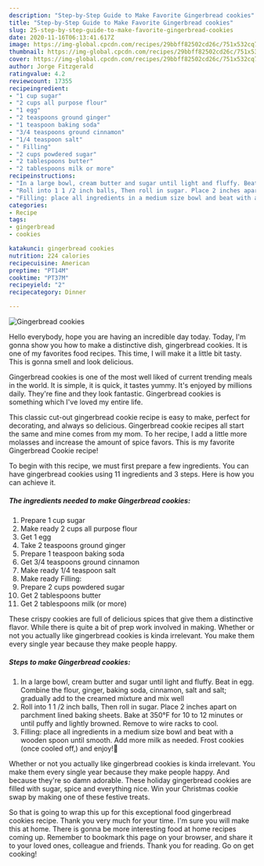 ```yaml
---
description: "Step-by-Step Guide to Make Favorite Gingerbread cookies"
title: "Step-by-Step Guide to Make Favorite Gingerbread cookies"
slug: 25-step-by-step-guide-to-make-favorite-gingerbread-cookies
date: 2020-11-16T06:13:41.617Z
image: https://img-global.cpcdn.com/recipes/29bbff82502cd26c/751x532cq70/gingerbread-cookies-recipe-main-photo.jpg
thumbnail: https://img-global.cpcdn.com/recipes/29bbff82502cd26c/751x532cq70/gingerbread-cookies-recipe-main-photo.jpg
cover: https://img-global.cpcdn.com/recipes/29bbff82502cd26c/751x532cq70/gingerbread-cookies-recipe-main-photo.jpg
author: Jorge Fitzgerald
ratingvalue: 4.2
reviewcount: 17355
recipeingredient:
- "1 cup sugar"
- "2 cups all purpose flour"
- "1 egg"
- "2 teaspoons ground ginger"
- "1 teaspoon baking soda"
- "3/4 teaspoons ground cinnamon"
- "1/4 teaspoon salt"
- " Filling"
- "2 cups powdered sugar"
- "2 tablespoons butter"
- "2 tablespoons milk or more"
recipeinstructions:
- "In a large bowl, cream butter and sugar until light and fluffy. Beat in egg. Combine the flour, ginger, baking soda, cinnamon, salt and salt; gradually add to the creamed mixture and mix well"
- "Roll into 1 1 /2 inch balls, Then roll in sugar. Place 2 inches apart on parchment lined baking sheets. Bake at 350°F for 10 to 12 minutes or until puffy and lightly browned. Remove to wire racks to cool."
- "Filling: place all ingredients in a medium size bowl and beat with a wooden spoon until smooth. Add more milk as needed. Frost cookies (once cooled off,) and enjoy!🙂"
categories:
- Recipe
tags:
- gingerbread
- cookies

katakunci: gingerbread cookies 
nutrition: 224 calories
recipecuisine: American
preptime: "PT14M"
cooktime: "PT37M"
recipeyield: "2"
recipecategory: Dinner

---
```



![Gingerbread cookies](https://img-global.cpcdn.com/recipes/29bbff82502cd26c/751x532cq70/gingerbread-cookies-recipe-main-photo.jpg)

Hello everybody, hope you are having an incredible day today. Today, I'm gonna show you how to make a distinctive dish, gingerbread cookies. It is one of my favorites food recipes. This time, I will make it a little bit tasty. This is gonna smell and look delicious.

Gingerbread cookies is one of the most well liked of current trending meals in the world. It is simple, it is quick, it tastes yummy. It's enjoyed by millions daily. They're fine and they look fantastic. Gingerbread cookies is something which I've loved my entire life.

This classic cut-out gingerbread cookie recipe is easy to make, perfect for decorating, and always so delicious. Gingerbread cookie recipes all start the same and mine comes from my mom. To her recipe, I add a little more molasses and increase the amount of spice favors. This is my favorite Gingerbread Cookie recipe!


To begin with this recipe, we must first prepare a few ingredients. You can have gingerbread cookies using 11 ingredients and 3 steps. Here is how you can achieve it.

<!--inarticleads1-->

##### The ingredients needed to make Gingerbread cookies:

1. Prepare 1 cup sugar
1. Make ready 2 cups all purpose flour
1. Get 1 egg
1. Take 2 teaspoons ground ginger
1. Prepare 1 teaspoon baking soda
1. Get 3/4 teaspoons ground cinnamon
1. Make ready 1/4 teaspoon salt
1. Make ready  Filling:
1. Prepare 2 cups powdered sugar
1. Get 2 tablespoons butter
1. Get 2 tablespoons milk (or more)


These crispy cookies are full of delicious spices that give them a distinctive flavor. While there is quite a bit of prep work involved in making. Whether or not you actually like gingerbread cookies is kinda irrelevant. You make them every single year because they make people happy. 

<!--inarticleads2-->

##### Steps to make Gingerbread cookies:

1. In a large bowl, cream butter and sugar until light and fluffy. Beat in egg. Combine the flour, ginger, baking soda, cinnamon, salt and salt; gradually add to the creamed mixture and mix well
1. Roll into 1 1 /2 inch balls, Then roll in sugar. Place 2 inches apart on parchment lined baking sheets. Bake at 350°F for 10 to 12 minutes or until puffy and lightly browned. Remove to wire racks to cool.
1. Filling: place all ingredients in a medium size bowl and beat with a wooden spoon until smooth. Add more milk as needed. Frost cookies (once cooled off,) and enjoy!🙂


Whether or not you actually like gingerbread cookies is kinda irrelevant. You make them every single year because they make people happy. And because they&#39;re so damn adorable. These holiday gingerbread cookies are filled with sugar, spice and everything nice. Win your Christmas cookie swap by making one of these festive treats. 

So that is going to wrap this up for this exceptional food gingerbread cookies recipe. Thank you very much for your time. I'm sure you will make this at home. There is gonna be more interesting food at home recipes coming up. Remember to bookmark this page on your browser, and share it to your loved ones, colleague and friends. Thank you for reading. Go on get cooking!
